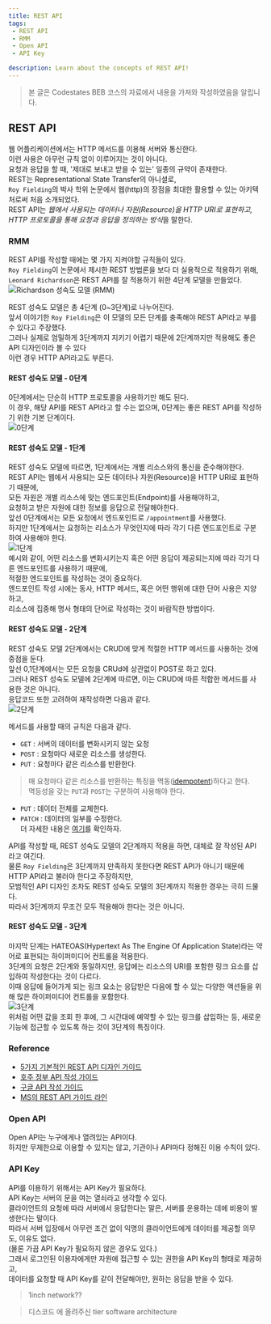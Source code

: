 ```yaml
---
title: REST API
tags: 
 - REST API
 - RMM
 - Open API
 - API Key

description: Learn about the concepts of REST API!
---
```


>   본 글은 Codestates BEB 코스의 자료에서 내용을 가져와 작성하였음을 알립니다.  

<!-- {% include alert.html type="danger" title="Warning!" content="이 문서는 아직 미완성 문서입니다." %} -->

## REST API
웹 어플리케이션에서는 HTTP 메서드를 이용해 서버와 통신한다.  
이런 사용은 아무런 규칙 없이 이루어지는 것이 아니다.  
요청과 응답을 할 때, '제대로 보내고 받을 수 있는' 일종의 규약이 존재한다.  
REST는 Representational State Transfer의 아니셜로,  
`Roy Fielding`의 박사 학위 논문에서 웹(http)의 장점을 최대한 활용할 수 있는 아키텍처로써 처음 소개되었다.  
REST API는 *웹에서 사용되는 데이터나 자원(Resource)을 HTTP URI로 표현하고, HTTP 프로토콜을 통해 요청과 응답을 정의하는 방식*을 말한다.  

### RMM
REST API를 작성할 때에는 몇 가지 지켜야할 규칙들이 있다.  
`Roy Fielding`이 논문에서 제시한 REST 방법론을 보다 더 실용적으로 적용하기 위해,  
`Leonard Richardson`은 REST API를 잘 적용하기 위한 4단계 모델을 만들었다.  
![Richardson 성숙도 모델 (RMM)]()

REST 성숙도 모델은 총 4단계 (0~3단계)로 나누어진다.  
앞서 이야기한 `Roy Fielding`은 이 모델의 모든 단계를 충족해야 REST API라고 부를 수 있다고 주장했다.  
그러나 실제로 엄밀하게 3단계까지 지키기 어렵기 때문에 2단계까지만 적용해도 좋은 API 디자인이라 볼 수 있다  
이런 경우 HTTP API라고도 부른다.  

#### REST 성숙도 모델 - 0단계
0단계에서는 단순히 HTTP 프로토콜을 사용하기만 해도 된다.  
이 경우, 해당 API를 REST API라고 할 수는 없으며, 0단계는 좋은 REST API를 작성하기 위한 기본 단계이다.  
![0단계]()  

#### REST 성숙도 모델 - 1단계
REST 성숙도 모델에 따르면, 1단계에서는 개별 리소스와의 통신을 준수해야한다.  
REST API는 웹에서 사용되는 모든 데이터나 자원(Resource)을 HTTP URI로 표현하기 때문에,  
모든 자원은 개별 리소스에 맞는 엔드포인트(Endpoint)를 사용해야하고,  
요청하고 받은 자원에 대한 정보를 응답으로 전달해야한다.  
앞선 0단계에서는 모든 요청에서 엔드포인트로 `/appointment`를 사용했다.  
하지만 1단계에서는 요청하는 리소스가 무엇인지에 따라 각기 다른 엔드포인트로 구분하여 사용해야 한다.  
![1단계]()  
예시와 같이, 어떤 리소스를 변화시키는지 혹은 어떤 응답이 제공되는지에 따라 각기 다른 엔드포인트를 사용하기 때문에,  
적절한 엔드포인트를 작성하는 것이 중요하다.  
엔드포인트 작성 시에는 동사, HTTP 메서드, 혹은 어떤 행위에 대한 단어 사용은 지양하고,  
리소스에 집중해 명사 형태의 단어로 작성하는 것이 바람직한 방법이다.  

#### REST 성숙도 모델 - 2단계
REST 성숙도 모델 2단계에서는 CRUD에 맞게 적절한 HTTP 메서드를 사용하는 것에 중점을 둔다.  
앞선 0,1단계에서는 모든 요청을 CRUd에 상관없이 POST로 하고 있다.  
그러나 REST 성숙도 모델에 2단계에 따르면, 이는 CRUD에 따른 적합한 메서드를 사용한 것은 아니다.  
응답코드 또한 고려하여 재작성하면 다음과 같다.  
![2단계]()  

메서드를 사용할 때의 규칙은 다음과 같다.  
- `GET` : 서버의 데이터를 변화시키지 않는 요청
- `POST` : 요청마다 새로운 리소스를 생성한다. 
- `PUT` : 요청마다 같은 리소스를 반환한다.  
> 매 요청마다 같은 리소스를 반환하는 특징을 멱동([idempotent](https://developer.mozilla.org/en-US/docs/Glossary/Idempotent))하다고 한다.  
> 멱등성을 갖는 `PUT`과 `POST`는 구분하여 사용해야 한다.  
- `PUT` : 데이터 전체를 교체한다.  
- `PATCH` : 데이터의 일부를 수정한다.  
더 자세한 내용은 [여기](https://developer.mozilla.org/en-US/docs/Web/HTTP/Methods)를 확인하자.  

API를 작성할 때, REST 성숙도 모델의 2단계까지 적용을 하면, 대체로 잘 작성된 API라고 여긴다.  
물론 `Roy Fielding`은 3단계까지 만족하지 못한다면 REST API가 아니기 때문에 HTTP API라고 불러야 한다고 주장하지만,  
모범적인 API 디자인 조차도 REST 성숙도 모델의 3단계까지 적용한 경우는 극히 드물다.  
따라서 3단계까지 무조건 모두 적용해야 한다는 것은 아니다.  

#### REST 성숙도 모델 - 3단계
마지막 단계는 HATEOAS(Hypertext As The Engine Of Application State)라는 약어로 표현되는 하이퍼미디어 컨트롤을 적용한다.  
3단계의 요청은 2단계와 동일하지만, 응답에는 리소스의 URI를 포함한 링크 요소를 삽입하여 작성한다는 것이 다르다.  
이때 응답에 들어가게 되는 링크 요소는 응답받은 다음에 할 수 있는 다양한 액션들을 위해 많은 하이퍼미디어 컨트롤을 포함한다.  
![3단계]()  
위처럼 어떤 값을 조회 한 후에, 그 시간대에 예약할 수 있는 링크를 삽입하는 등, 새로운 기능에 접근할 수 있도록 하는 것이 3단계의 특징이다.  

### Reference
- [5가지 기본적인 REST API 디자인 가이드](https://blog.restcase.com/5-basic-rest-api-design-guidelines/)
- [호주 정부 API 작성 가이드](https://api.gov.au/sections/getting-started.html)
- [구글 API 작성 가이드](https://cloud.google.com/apis/design?hl=ko)
- [MS의 REST API 가이드 라인](https://github.com/Microsoft/api-guidelines/blob/master/Guidelines.md)

### Open API
Open API는 누구에게나 열려있는 API이다.  
하지만 무제한으로 이용할 수 있지는 않고, 기관이나 API마다 정해진 이용 수칙이 있다.  

### API Key
API를 이용하기 위해서는 API Key가 필요하다.  
API Key는 서버의 문을 여는 열쇠라고 생각할 수 있다.  
클라이언트의 요청에 따라 서버에서 응답한다는 말은, 서버를 운용하는 데에 비용이 발생한다는 말이다.  
따라서 서버 입장에서 아무런 조건 없이 익명의 클라이언트에게 데이터를 제공할 의무도, 이유도 없다.  
(물론 가끔 API Key가 필요하지 않은 경우도 있다.)  
그래서 로그인된 이용자에게만 자원에 접근할 수 있는 권한을 API Key의 형태로 제공하고,  
데이터를 요청할 때 API Key를 같이 전달해야만, 원하는 응답을 받을 수 있다.  


> 1inch network??

> 디스코드 에 올려주신 tier software architecture

